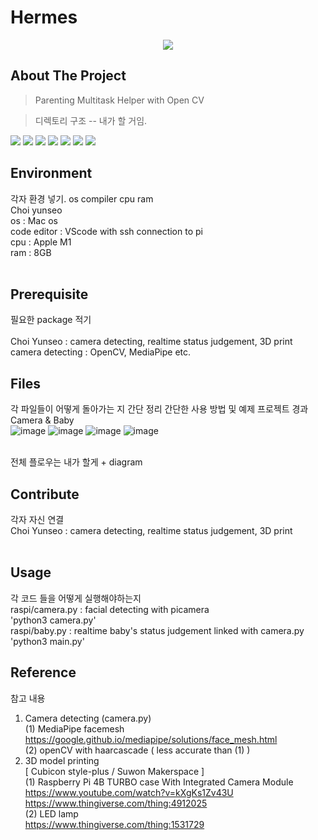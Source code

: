 # Hermes

<div align = center>
    <img src="https://capsule-render.vercel.app/api?type=waving&color=auto&height=200&section=header&text=Hermes&fontSize=90" />
</div>

## About The Project
> Parenting Multitask Helper with Open CV

> 디렉토리 구조 --  내가 할 거임.

<img src="https://img.shields.io/badge/Android%20Studio-3DDC84?style=flat&logo=Android%20Studio&logoColor=white"/>
<img src="https://img.shields.io/badge/Java-007396?style=flat&logo=Java&logoColor=white" />
<img src="https://img.shields.io/badge/Python-3776AB?style=flat&logo=Python&logoColor=white"/>
<img src="https://img.shields.io/badge/OpenCV-5C3EE8?style=flat&logo=OpenCV&logoColor=white"/>
<img src="https://img.shields.io/badge/TensorFlow-FF6F00?style=flat&logo=TensorFlow&logoColor=white"/>
<img src="https://img.shields.io/badge/Raspberry%20Pi-A22846?style=flat&logo=Raspberry%20Pi&logoColor=white"/>
<img src="https://img.shields.io/badge/Flask-000000?style=flat&logo=Flask&logoColor=white"/>


## Environment
 각자 환경 넣기.
 os compiler cpu ram
</br> Choi yunseo </br>
os : Mac os</br>
code editor : VScode with ssh connection to pi</br>
cpu : Apple M1</br>
ram : 8GB</br></br>

## Prerequisite
필요한 package 적기
</br></br> Choi Yunseo : camera detecting, realtime status judgement, 3D print </br>
camera detecting : OpenCV, MediaPipe etc.
</br>

## Files
각 파일들이 어떻게 돌아가는 지 간단 정리
간단한 사용 방법 및 예제
프로젝트 경과
</br>Camera & Baby</br>![image](https://user-images.githubusercontent.com/52804557/200515596-727b8822-577f-4133-bbe7-aca37f5627e2.png)
![image](https://user-images.githubusercontent.com/52804557/200515629-8352455f-b82d-4c53-a246-2417f44739b3.png)
![image](https://user-images.githubusercontent.com/52804557/200515672-f97536ac-747a-4947-abb8-25a3fdef4868.png)
![image](https://user-images.githubusercontent.com/52804557/200515693-9d824205-b5d9-4606-8e16-16cbb2709ac3.png)
</br></br>

전체 플로우는 내가 할게 + diagram

## Contribute
각자 자신 연결
</br>Choi Yunseo : camera detecting, realtime status judgement, 3D print </br>
</br>

## Usage
각 코드 들을 어떻게 실행해야하는지
</br> raspi/camera.py : facial detecting with picamera</br>'python3 camera.py'
</br> raspi/baby.py : realtime baby's status judgement linked with camera.py</br>'python3 main.py'

## Reference
참고 내용

1. Camera detecting (camera.py)</br>
(1) MediaPipe facemesh</br> https://google.github.io/mediapipe/solutions/face_mesh.html</br>
(2) openCV with haarcascade ( less accurate than (1) )</br>
2. 3D model printing</br>
 [ Cubicon style-plus / Suwon Makerspace ]</br>
(1) Raspberry Pi 4B TURBO case With Integrated Camera Module</br>
https://www.youtube.com/watch?v=kXgKs1Zv43U</br>
https://www.thingiverse.com/thing:4912025</br>
(2) LED lamp</br>
https://www.thingiverse.com/thing:1531729
